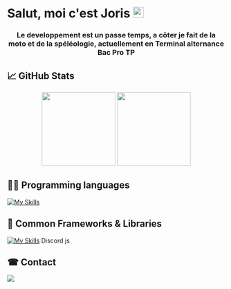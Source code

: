 # Salut, moi c'est Joris <img src="https://raw.githubusercontent.com/MartinHeinz/MartinHeinz/master/wave.gif" width="25px" height="25px">
### <p align="center">Le developpement est un passe temps, a côter je fait de la moto et de la spéléologie, actuellement en Terminal alternance Bac Pro TP</p>


## 📈 GitHub Stats
  <p align="center">
    <img 
      height="170em"
      src="https://github-readme-stats.vercel.app/api?username=Joris-developement&count_private=true&show_icons=true&theme=transparent"
    />
    <img 
      height="170em"
      src="https://github-readme-stats.vercel.app/api/top-langs/?username=Joris-developement&theme=transparent&layout=compact"
    />
    <!-- 10 langues
    1. lua
    2. SQL
    3. html
    4. css
    5. JavaScript
    6. TypeScript
    7. C++ //
    8. Python
    9. Golang
    10. batch
    -->
  </p>

<!-- Emoji
https://reactjsexample.com/skill-icons-beautiful-skills-icons-for-your-github-readme/
 -->

 <!-- faire un true ou y'a le logo et ne nom du langage/framework -->

## 👨‍🏫 Programming languages
[![My Skills](https://skills.thijs.gg/icons?i=lua,cpp,js,ts,py,html,css,md)](https://skills.thijs.gg)
<!-- ![C++](https://img.shields.io/badge/C%2B%2B-00599C?style=for-the-badge&logo=c%2B%2B&logoColor=white)
![JavaScript](https://img.shields.io/badge/javascript-%23323330.svg?style=for-the-badge&logo=javascript&logoColor=%23F7DF1E)
![TypeScript](https://img.shields.io/badge/typescript-%23007ACC.svg?style=for-the-badge&logo=typescript&logoColor=white)
![CSS](https://img.shields.io/badge/css3-%231572B6.svg?style=for-the-badge&logo=css3&logoColor=white)
![HTML5](https://img.shields.io/badge/html5-%23E34F26.svg?style=for-the-badge&logo=html5&logoColor=white) -->

## 📗 Common Frameworks & Libraries
[![My Skills](https://skills.thijs.gg/icons?i=jquery,svelte,mysql)](https://skills.thijs.gg)
Discord js

<summary><h2> ☎ Contact </h2></summary>
<img src="https://img.shields.io/badge/Joris%236599-5865F2?style=for-the-badge&logo=discord&logoColor=white">

<!-- <details><summary><h2> ☎ Contact </h2></summary>
| Platform | Name |
| -------- | ---- |
| Discord | Joris#6599 |
</details> -->
